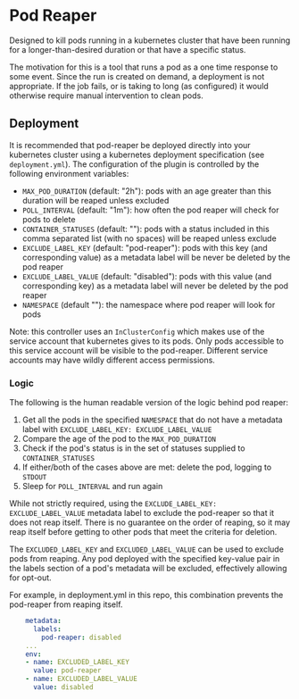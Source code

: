 # Pod Reaper
Designed to kill pods running in a kubernetes cluster that have been running for a longer-than-desired duration or that
have a specific status.

The motivation for this is a tool that runs a pod as a one time response to some event. Since the run is created on
demand, a deployment is not appropriate. If the job fails, or is taking to long (as configured) it would otherwise
require manual intervention to clean pods.

## Deployment

It is recommended that pod-reaper be deployed directly into your kubernetes cluster using a kubernetes deployment
specification (see `deployment.yml`). The configuration of the plugin is controlled by the following environment
variables:

- `MAX_POD_DURATION` (default: "2h"): pods with an age greater than this duration will be reaped unless excluded
- `POLL_INTERVAL` (default: "1m"): how often the pod reaper will check for pods to delete
- `CONTAINER_STATUSES` (default: ""): pods with a status included in this comma separated list (with no spaces) will be
 reaped unless exclude
- `EXCLUDE_LABEL_KEY` (default: "pod-reaper"): pods with this key (and corresponding value) as a metadata label will be
 never be deleted by the pod reaper
- `EXCLUDE_LABEL_VALUE` (default: "disabled"): pods with this value (and corresponding key) as a metadata label will
 never be deleted by the pod reaper
- `NAMESPACE` (default ""): the namespace where pod reaper will look for pods

Note: this controller uses an `InClusterConfig` which makes use of the service account that kubernetes gives to its
pods. Only pods accessible to this service account will be visible to the pod-reaper. Different service accounts may 
have wildly different access permissions.

### Logic

The following is the human readable version of the logic behind pod reaper:

1. Get all the pods in the specified `NAMESPACE` that do not have a metadata label with
 `EXCLUDE_LABEL_KEY: EXCLUDE_LABEL_VALUE`
1. Compare the age of the pod to the `MAX_POD_DURATION`
1. Check if the pod's status is in the set of statuses supplied to `CONTAINER_STATUSES`
1. If either/both of the cases above are met: delete the pod, logging to `STDOUT`
1. Sleep for `POLL_INTERVAL` and run again

While not strictly required, using the `EXCLUDE_LABEL_KEY: EXCLUDE_LABEL_VALUE` metadata label to exclude the pod-reaper
 so that it does not reap itself. There is no guarantee on the order of reaping, so it may reap itself before getting to
 other pods that meet the criteria for deletion.


The `EXCLUDED_LABEL_KEY` and `EXCLUDED_LABEL_VALUE` can be used to exclude pods from reaping. Any pod deployed with the
specified key-value pair in the labels section of a pod's metadata will be excluded, effectively allowing for opt-out.

For example, in deployment.yml in this repo, this combination prevents the pod-reaper from reaping itself.
```yaml
    metadata:
      labels:
        pod-reaper: disabled
    ...
    env:
    - name: EXCLUDED_LABEL_KEY
      value: pod-reaper
    - name: EXCLUDED_LABEL_VALUE
      value: disabled
```
